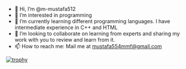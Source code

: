 - 👋 Hi, I’m @m-mustafa512
- 👀 I’m interested in programming
- 🌱 I’m currently learning different programming languages. I have intermediate experience in C++ and HTML
- 💞️ I’m looking to collaborate on learning from experts and sharing my work with you to review and learn from it.
- 📫 How to reach me: Mail me at mustafa554mmf@gmail.com

<!---
mmustafa512/mmustafa512 is a ✨ special ✨ repository because its `README.md` (this file) appears on your GitHub profile.
You can click the Preview link to take a look at your changes.
--->
[![trophy](https://github-profile-trophy.vercel.app/m-mustafa512ryo-ma)](https://github.com/ryo-ma/github-profile-trophy)

